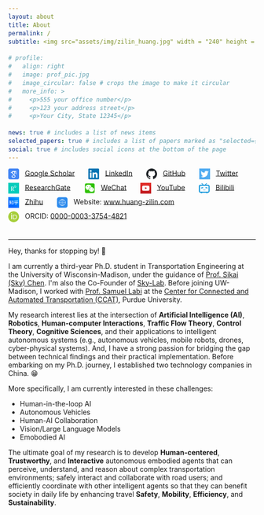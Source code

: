 ```yaml
---
layout: about
title: About
permalink: /
subtitle: <img src="assets/img/zilin_huang.jpg" width = "240" height = "240" align=right style="box-shadow:5px 5px 15px#888888;"/> <img src="assets/img/chinese_zilin_huang.png" width = "170" height = "50" /> <p>Ph.D. Student <br> Research Assistant <br>​Department of Civil and Environmental Engineering <br> University of Wisconsin-Madison <br> Office:&nbsp;Engineering Centers Building 1066 <br> Email:&nbsp;<a href="mailto:zilin.huang@wisc.edu">zilin.huang@wisc.edu</a></p>

# profile:
#   align: right
#   image: prof_pic.jpg
#   image_circular: false # crops the image to make it circular
#   more_info: >
#     <p>555 your office number</p>
#     <p>123 your address street</p>
#     <p>Your City, State 12345</p>

news: true # includes a list of news items
selected_papers: true # includes a list of papers marked as "selected={true}"
social: true # includes social icons at the bottom of the page
---
```


<div style="margin-bottom: 2em;">
  <ul style="list-style-type: none; padding-left: 0; display: flex; flex-wrap: wrap; column-gap: 2em;">
    <li style="margin-bottom: 0.5em;"><img src="assets/img/icon/GoogleScholar-icon.png" width="22" height="22" style="vertical-align: middle; margin-right: 8px;"/> <a href="https://scholar.google.com/citations?user=RgO7ppoAAAAJ&hl=en">Google Scholar</a></li>
    <li style="margin-bottom: 0.5em;"><img src="assets/img/icon/LinkedIn-icon.png" width="22" height="22" style="vertical-align: middle; margin-right: 8px;"/> <a href="https://www.linkedin.com/in/zilin-huang/">LinkedIn</a></li>
    <li style="margin-bottom: 0.5em;"><img src="assets/img/icon/GitHub-icon.png" width="22" height="22" style="vertical-align: middle; margin-right: 8px;"/> <a href="https://github.com/zilin-huang">GitHub</a></li>
    <li style="margin-bottom: 0.5em;"><img src="assets/img/icon/Twitter-icon.png" width="22" height="22" style="vertical-align: middle; margin-right: 8px;"/>  <a href="https://x.com/Zilin_Huang_UWM">Twitter</a></li>
    <li style="margin-bottom: 0.5em;"><img src="assets/img/icon/ResearchGate-icon.jpg" width="22" height="22" style="vertical-align: middle; margin-right: 8px;"/> <a href="https://www.researchgate.net/profile/Zilin-Huang-8">ResearchGate</a></li>
    <li style="margin-bottom: 0.5em;"><img src="assets/img/icon/Wechat-icon.png" width="22" height="22" style="vertical-align: middle; margin-right: 8px;"/> <a href="assets/img/icon/Wechat.jpg">WeChat</a></li>
    <li style="margin-bottom: 0.5em;"><img src="assets/img/icon/youtube-icon.png" width="22" height="22" style="vertical-align: middle; margin-right: 8px;"/> <a href="https://www.youtube.com/@zilin-huang">YouTube</a></li>
    <li style="margin-bottom: 0.5em;"><img src="assets/img/icon/Bilibili-icon.png" width="22" height="22" style="vertical-align: middle; margin-right: 8px;"/> <a href="https://space.bilibili.com/285270054">Bilibili</a></li>
    <li style="margin-bottom: 0.5em;"><img src="assets/img/icon/zhihu-icon.png" width="22" height="22" style="vertical-align: middle; margin-right: 8px;"/> <a href="https://www.zhihu.com/people/huang-zi-lin-10">Zhihu</a></li>
    <li style="margin-bottom: 0.5em;"><img src="assets/img/icon/web-icon.png" width="22" height="22" style="vertical-align: middle; margin-right: 8px;"/> Website: <a href="https://zilin-huang.github.io">www.huang-zilin.com</a></li>
    <li style="margin-bottom: 0.5em;"><img src="assets/img/icon/ORCID-icon.png" width="22" height="22" style="vertical-align: middle; margin-right: 8px;"/> ORCID: <a href="https://orcid.org/0000-0003-3754-4821">0000-0003-3754-4821</a></li>
  </ul>
</div>

---
Hey, thanks for stopping by! :wave:

I am currently a third-year Ph.D. student in Transportation Engineering at the University of Wisconsin-Madison, under the guidance of [Prof. Sikai (Sky) Chen](https://directory.engr.wisc.edu/cee/Faculty/Chen_Sikai/). I'm also the Co-Founder of [Sky-Lab](https://sky-lab-uw.github.io/). Before joining UW-Madison, I worked with [Prof. Samuel Labi](https://engineering.purdue.edu/CE/People/ptProfile?resource_id=2416) at the [Center for Connected and Automated Transportation (CCAT)](https://ccat.umtri.umich.edu/?_ga=2.3994608.1136169267.1672760509-568050463.1668408267), Purdue University. 


My research interest lies at the intersection of <b>Artificial Intelligence (AI)</b>, <b>Robotics</b>, <b>Human-computer Interactions</b>, <b>Traffic Flow Theory</b>, <b>Control Theory</b>, <b>Cognitive Sciences</b>, and their applications to intelligent autonomous systems (e.g., autonomous vehicles, mobile robots, drones, cyber-physical systems). And, I have a strong passion for bridging the gap between technical findings and their practical implementation. Before embarking on my Ph.D. journey, I established two technology companies in China. :grin:


More specifically,  I am currently interested in these challenges:

<div> 
  <ul>
  <li>Human-in-the-loop AI</li>
  <li>Autonomous Vehicles</li>
  <li>Human-AI Collaboration</li> 
  <li>Vision/Large Language Models</li>
  <li>Emobodied AI</li>
  </ul>

The ultimate goal of my research is to develop <b>Human-centered</b>, <b>Trustworthy</b>, and <b>Interactive</b> autonomous embodied agents that can perceive, understand, and reason about complex transportation environments; safely interact and collaborate with road users; and efficiently coordinate with other intelligent agents so that they can benefit society in daily life by enhancing travel <b>Safety</b>, <b>Mobility</b>, <b>Efficiency</b>, and <b>Sustainability</b>.<br /> 

<!-- The ultimate goal of my research is to develop <b>Human-centered</b>, <b>Trustworthy</b>, <b>Interactive</b>, and <b>Social Awareness</b> autonomous embodied agents that can perceive, understand, and reason about complex and dynamic environments (e.g., urban transportation systems and off-road terrains). These agents will safely interact and collaborate with humans, vehicles, and other autonomous agents in diverse contexts, enabling efficient and sustainable coordination. The agents will contribute to enhancing travel <b>Safety</b>, <b>Mobility</b>, <b>Efficiency</b>, and <b>Sustainability</b> in society's daily life and advancing <b>innovative autonomous solutions</b> for challenging environments  (e.g., emergency response operations and lunar surface exploration).
 -->
</div>